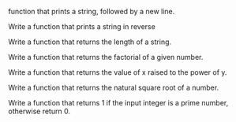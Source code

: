  function that prints a string, followed by a new line.

Write a function that prints a string in reverse

Write a function that returns the length of a string.


Write a function that returns the factorial of a given number.

Write a function that returns the value of x raised to the power of y.

Write a function that returns the natural square root of a number.

Write a function that returns 1 if the input integer is a prime number, otherwise return 0.


